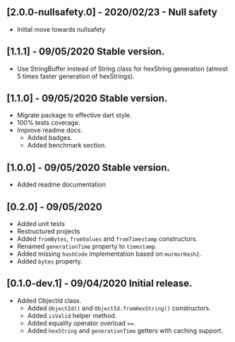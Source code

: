 ## [2.0.0-nullsafety.0] - 2020/02/23 - Null safety
- Initial move towards nullsafety
## [1.1.1] - 09/05/2020 Stable version.
- Use StringBuffer instead of String class for hexString generation (almost 5 times faster generation of hexStrings).
## [1.1.0] - 09/05/2020 Stable version.
- Migrate package to effective dart style.
- 100% tests coverage.
- Improve readme docs.
  - Added badges.
  - Added benchmark section.
## [1.0.0] - 09/05/2020 Stable version.
- Added readme documentation
## [0.2.0] - 09/05/2020
- Added unit tests
- Restructured projects
- Added `fromBytes`, `fromValues` and `fromTimestamp` constructors.
- Renamed `generationTime` property to `timestamp`.
- Added missing `hashCode` implementation based on `murmurHash2`.
- Added `bytes` property.
## [0.1.0-dev.1] - 09/04/2020 Initial release.
- Added ObjectId class.
  - Added `ObjectId()` and `ObjectId.fromHexString()` constructors.
  - Added `isValid` helper method.
  - Added equality operator overload `==`.
  - Added `hexString` and `generationTime` getters with caching support.

